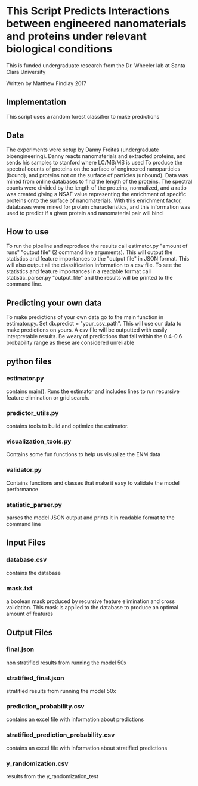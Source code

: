 <h1> This Script Predicts Interactions between engineered nanomaterials and proteins under relevant biological conditions </h1>
<p> This is funded undergraduate research from the Dr. Wheeler lab at Santa Clara University </p>
<p> Written by Matthew Findlay 2017 <p>
<h2> Implementation </h2>
<p> This script uses a random forest classifier to make predictions <p>
<h2> Data </h2>
The experiments were setup by Danny Freitas (undergraduate bioengineering). Danny reacts nanomaterials and extracted proteins, and sends his samples to stanford where LC/MS/MS is used
To produce the spectral counts of proteins on the surface of engineered nanoparticles (bound), and proteins not on the surface of particles (unbound). Data was
mined from online databases to find the length of the proteins. The spectral counts were divided by the length of the proteins,
normalized, and a ratio was created giving a NSAF value representing the enrichment of specific proteins onto the surface of nanomaterials.
With this enrichment factor, databases were mined for protein characteristics, and this information was used to predict if a given protein
and nanomaterial pair will bind
<h2> How to use </h2>
<p>To run the pipeline and reproduce the results call estimator.py "amount of runs" "output file" (2 command line arguments). This
will output the statistics and feature importances to the "output file" in JSON format. This will also
output all the classification information to a csv file. To see the statistics and feature importances
in a readable format call statistic_parser.py "output_file" and the results will be printed to the
command line.</p>
<h2> Predicting your own data</h2>
<p> To make predictions of your own data go to the main function in estimator.py. Set db.predict = "your_csv_path". This will use our data to make predictions on yours. A csv file will be outputted
with easily interpretable results. Be weary of predictions that fall within the 0.4-0.6 probability range
as these are considered unreliable </p>
<h2> python files </h2>
<h3> estimator.py </h3>
<p> contains main(). Runs the estimator and includes lines to run recursive feature elimination
or grid search.</p>
<h3> predictor_utils.py </h3>
<p>contains tools to build and optimize the estimator.</p>
<h3> visualization_tools.py </h3>
<p>Contains some fun functions to help us visualize the ENM data </p>
<h3> validator.py </h3>
<p> Contains functions and classes that make it easy to validate the model performance </p>
<h3>statistic_parser.py</h3>
<p> parses the model JSON output and prints it in readable format to the command line </p>
<h2> Input Files </h2>
<h3>database.csv</h3>
<p> contains the database </p>
<h3>mask.txt</h3>
<p> a boolean mask produced by recursive feature elimination and cross validation.
This mask is applied to the database to produce an optimal amount of features </p>
<h2> Output Files </h2>
<h3> final.json </h3>
<p>non stratified results from running the model 50x</p>
<h3>stratified_final.json</h3>
<p>stratified results from running the model 50x</p>
<h3>prediction_probability.csv</h3>
<p>contains an excel file with information about predictions</p>
<h3>stratified_prediction_probability.csv</h3>
<p>contains an excel file with information about stratified predictions</p>
<h3> y_randomization.csv</h3>
<p>results from the y_randomization_test</p>
